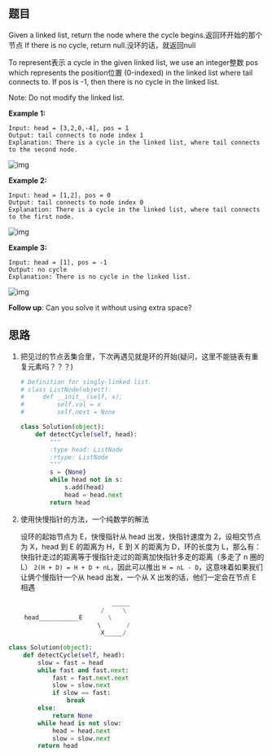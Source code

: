 ## 题目

Given a linked list, return the node where the cycle begins.返回环开始的那个节点 If there is no cycle, return null.没环的话，就返回null

To represent表示 a cycle in the given linked list, we use an integer整数 pos which represents the position位置 (0-indexed) in the linked list where tail connects to. If pos is -1, then there is no cycle in the linked list.

Note: Do not modify the linked list.

**Example 1:**

```
Input: head = [3,2,0,-4], pos = 1
Output: tail connects to node index 1
Explanation: There is a cycle in the linked list, where tail connects to the second node.
```

![img](https://assets.leetcode.com/uploads/2018/12/07/circularlinkedlist.png)

**Example 2:**

```
Input: head = [1,2], pos = 0
Output: tail connects to node index 0
Explanation: There is a cycle in the linked list, where tail connects to the first node.
```

![img](https://assets.leetcode.com/uploads/2018/12/07/circularlinkedlist_test2.png)

**Example 3:**

```
Input: head = [1], pos = -1
Output: no cycle
Explanation: There is no cycle in the linked list.
```

![img](https://assets.leetcode.com/uploads/2018/12/07/circularlinkedlist_test3.png)

 

**Follow up**:
Can you solve it without using extra space?

## 思路

1. 把见过的节点丢集合里，下次再遇见就是环的开始(疑问，这里不能链表有重复元素吗？？？)

   ```python
   # Definition for singly-linked list.
   # class ListNode(object):
   #     def __init__(self, x):
   #         self.val = x
   #         self.next = None
   
   class Solution(object):
       def detectCycle(self, head):
           """
           :type head: ListNode
           :rtype: ListNode
           """
           s = {None}
           while head not in s:
               s.add(head)
               head = head.next
           return head
   ```

2. 使用快慢指针的方法，一个纯数学的解法

   设环的起始节点为 E，快慢指针从 head 出发，快指针速度为 2，设相交节点为 X，head 到 E 的距离为 H，E 到 X 的距离为 D，环的长度为 L，那么有：快指针走过的距离等于慢指针走过的距离加快指针多走的距离（多走了 n 圈的 L） `2(H + D) = H + D + nL`，因此可以推出 `H = nL - D`，这意味着如果我们让俩个慢指针一个从 head 出发，一个从 X 出发的话，他们一定会在节点 E 相遇

   ```python
   					        _____
   				         /     \
    head___________E       \
   				        \       /
   				         X_____/ 
   ```

```python
class Solution(object):
    def detectCycle(self, head):
        slow = fast = head
        while fast and fast.next:
            fast = fast.next.next
            slow = slow.next
            if slow == fast:
                break
        else:
            return None
        while head is not slow:
            head = head.next
            slow = slow.next
        return head
```

